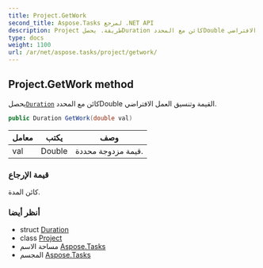 ```yaml
---
title: Project.GetWork
second_title: Aspose.Tasks لمرجع .NET API
description: Project طريقة. يحصلDuration كائن مع المحددDouble القيمة وتنسيق العمل الافتراضي.
type: docs
weight: 1100
url: /ar/net/aspose.tasks/project/getwork/
---
```

## Project.GetWork method

يحصل[`Duration`](../../duration/) كائن مع المحددDouble القيمة وتنسيق العمل الافتراضي.

```csharp
public Duration GetWork(double val)
```

| معامل | يكتب | وصف |
| --- | --- | --- |
| val | Double | قيمة مزدوجة محددة. |

### قيمة الإرجاع

كائن المدة.

### أنظر أيضا

* struct [Duration](../../duration/)
* class [Project](../)
* مساحة الاسم [Aspose.Tasks](../../project/)
* المجسم [Aspose.Tasks](../../../)


